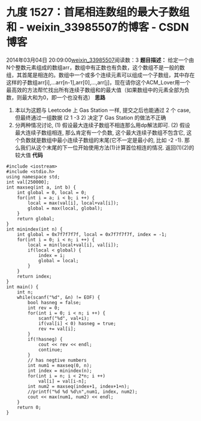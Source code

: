 # 九度 1527：首尾相连数组的最大子数组和 - weixin_33985507的博客 - CSDN博客
2014年03月04日 20:09:00[weixin_33985507](https://me.csdn.net/weixin_33985507)阅读数：3
**题目描述：**
给定一个由N个整数元素组成的数组arr，数组中有正数也有负数，这个数组不是一般的数组，其首尾是相连的。数组中一个或多个连续元素可以组成一个子数组，其中存在这样的子数组arr[i],…arr[n-1],arr[0],…,arr[j]，现在请你这个ACM_Lover用一个最高效的方法帮忙找出所有连续子数组和的最大值（如果数组中的元素全部为负数，则最大和为0，即一个也没有选）
**思路**
1. 本以为这题与 Leetcode 上 Gas Station 一样, 提交之后也能通过 2 个 case, 但最终通过一组数据 (2 1 -3 2) 决定了 Gas Station 的做法不正确
2. 分两种情况讨论, (1) 假设最大连续子数组不相连那么用dp解法即可. (2) 假设最大连续子数组相连, 那么肯定有一个负数, 这个最大连续子数组不包含它, 这个负数就是数组中最小连续子数组的末尾(它不一定是最小的, 比如 -2 -1). 那么我们从这个末尾的下一位开始使用方法(1)计算首位相连的情况. 返回(1)(2)的较大值
**代码**
```
#include <iostream>
#include <stdio.h>
using namespace std;
int val[250000];
int maxseq(int a, int b) {
    int global = 0, local = 0;
    for(int i = a; i < b; i ++) {
        local = max(val[i], local+val[i]);
        global = max(local, global);
    }
    return global;
}
int minindex(int n) {
    int global = 0x7f7f7f7f, local = 0x7f7f7f7f, index = -1;
    for(int i = 0; i < n; i ++) {
        local = min(local+val[i], val[i]);
        if(local < global) {
            index = i;
            global = local;
        }
    }
    return index;
}
int main() {
    int n;
    while(scanf("%d", &n) != EOF) {
        bool hasneg = false;
        int rev = 0;
        for(int i = 0; i < n; i ++) {
            scanf("%d", val+i);
            if(val[i] < 0) hasneg = true;
            rev += val[i];
        }
        if(!hasneg) {
            cout << rev << endl;
            continue;
        }
        // has negtive numbers
        int num1 = maxseq(0, n);
        int index = minindex(n);
        for(int i = n; i < 2*n; i ++)
            val[i] = val[i-n];
        int num2 = maxseq(index+1, index+1+n);
        //printf("%d %d %d\n",num1, index, num2);
        cout << max(num1, num2) << endl;
    }
    return 0;
}
```
